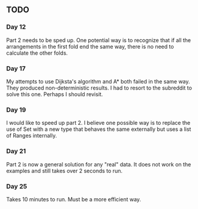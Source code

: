 ## TODO

### Day 12

Part 2 needs to be sped up. One potential way is to recognize that if all the arrangements in the first fold end the same way, there is no need to calculate the other folds.

### Day 17

My attempts to use Dijksta's algorithm and A* both failed in the same way. They produced non-deterministic results. I had to resort to the subreddit to solve this one. Perhaps I should revisit.

### Day 19

I would like to speed up part 2. I believe one possible way is to replace the use of Set with a new type that behaves the same externally but uses a list of Ranges internally.

### Day 21

Part 2 is now a general solution for any "real" data. It does not work on the examples and still takes over 2 seconds to run.

### Day 25

Takes 10 minutes to run. Must be a more efficient way.